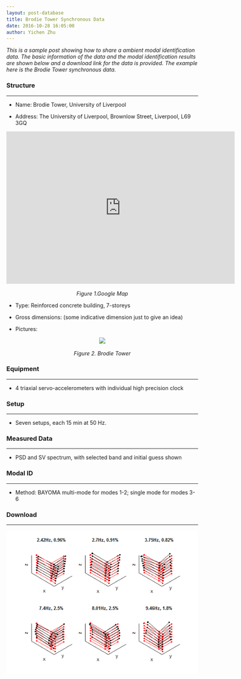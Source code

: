 ```yaml
---
layout: post-database
title: Brodie Tower Synchronous Data
date: 2016-10-28 16:05:00
author: Yichen Zhu
---
```

*This is a sample post showing how to share a ambient modal identification data. The basic information of the data and the modal identification results are shown below and a download link for the data is provided. The example here is the Brodie Tower synchronous data.*

### Structure
---

- Name: Brodie Tower, University of Liverpool

- Address: The University of Liverpool, Brownlow Street, Liverpool, L69 3GQ

<center>
    <iframe
src="https://www.google.com/maps/embed?pb=!1m14!1m8!1m3!1d1189.2414356949819!2d-2.967125279272631!3d53.4061899038967!3m2!1i1024!2i768!4f13.1!3m3!1m2!1s0x0%3A0x142bb768f021cfd9!2sBrodie+Tower!5e0!3m2!1sen!2suk!4v1477754248132" width="600" height="400" frameborder="0" style="border:0" allowfullscreen>
    </iframe>
    <p><i> Figure 1.Google Map </i></p>
</center>

- Type: Reinforced concrete building, 7-storeys  

- Gross dimensions: (some indicative dimension just to give an idea)

- Pictures:

<center>
 <img src="{{ site.baseurl }}/img/database/16-10-28-brodie/brodie-tower.jpg" style="width: 600px;" >
 <p><i> Figure 2. Brodie Tower </i></p>
</center>

### Equipment
--------------

- 4 triaxial servo-accelerometers with individual high precision clock



### Setup
---------

- Seven setups, each 15 min at 50 Hz.



### Measured Data
--------------------
- PSD and SV spectrum, with selected band and initial guess shown

### Modal ID
-----------
- Method: BAYOMA multi-mode for modes 1-2; single mode for modes 3-6




### Download
--------------





![mode shape](https://github.com/zhuyichen/Bayoma/raw/gh-pages/img/news/synmodeshapes-sixmodes.avi.gif)
